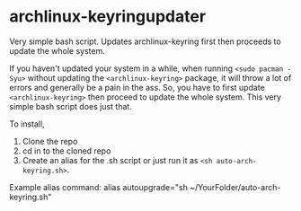 # archlinux-keyringupdater

Very simple bash script. Updates archlinux-keyring first then proceeds to update the whole system. 

If you haven't updated your system in a while, when running `<sudo pacman -Syu>` without updating the `<archlinux-keyring>` package, it will throw a lot of errors and generally be a pain in the ass. So, you have to first update `<archlinux-keyring>` then proceed to update the whole system. This very simple bash script does just that.

To install,

1. Clone the repo
2. cd in to the cloned repo
3. Create an alias for the .sh script or just run it as `<sh auto-arch-keyring.sh>`.

Example alias command: alias autoupgrade="sh ~/YourFolder/auto-arch-keyring.sh"
